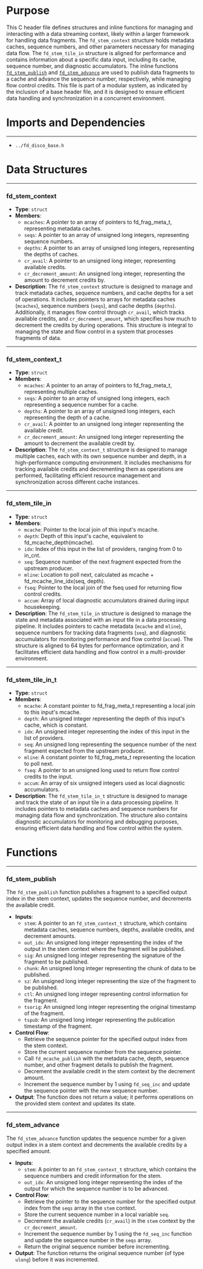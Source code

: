 # Purpose
This C header file defines structures and inline functions for managing and interacting with a data streaming context, likely within a larger framework for handling data fragments. The `fd_stem_context` structure holds metadata caches, sequence numbers, and other parameters necessary for managing data flow. The `fd_stem_tile_in` structure is aligned for performance and contains information about a specific data input, including its cache, sequence number, and diagnostic accumulators. The inline functions [`fd_stem_publish`](#fd_stem_publish) and [`fd_stem_advance`](#fd_stem_advance) are used to publish data fragments to a cache and advance the sequence number, respectively, while managing flow control credits. This file is part of a modular system, as indicated by the inclusion of a base header file, and it is designed to ensure efficient data handling and synchronization in a concurrent environment.
# Imports and Dependencies

---
- `../fd_disco_base.h`


# Data Structures

---
### fd\_stem\_context
- **Type**: `struct`
- **Members**:
    - `mcaches`: A pointer to an array of pointers to fd_frag_meta_t, representing metadata caches.
    - `seqs`: A pointer to an array of unsigned long integers, representing sequence numbers.
    - `depths`: A pointer to an array of unsigned long integers, representing the depths of caches.
    - `cr_avail`: A pointer to an unsigned long integer, representing available credits.
    - `cr_decrement_amount`: An unsigned long integer, representing the amount to decrement credits by.
- **Description**: The `fd_stem_context` structure is designed to manage and track metadata caches, sequence numbers, and cache depths for a set of operations. It includes pointers to arrays for metadata caches (`mcaches`), sequence numbers (`seqs`), and cache depths (`depths`). Additionally, it manages flow control through `cr_avail`, which tracks available credits, and `cr_decrement_amount`, which specifies how much to decrement the credits by during operations. This structure is integral to managing the state and flow control in a system that processes fragments of data.


---
### fd\_stem\_context\_t
- **Type**: `struct`
- **Members**:
    - `mcaches`: A pointer to an array of pointers to fd_frag_meta_t, representing multiple caches.
    - `seqs`: A pointer to an array of unsigned long integers, each representing a sequence number for a cache.
    - `depths`: A pointer to an array of unsigned long integers, each representing the depth of a cache.
    - `cr_avail`: A pointer to an unsigned long integer representing the available credit.
    - `cr_decrement_amount`: An unsigned long integer representing the amount to decrement the available credit by.
- **Description**: The `fd_stem_context_t` structure is designed to manage multiple caches, each with its own sequence number and depth, in a high-performance computing environment. It includes mechanisms for tracking available credits and decrementing them as operations are performed, facilitating efficient resource management and synchronization across different cache instances.


---
### fd\_stem\_tile\_in
- **Type**: `struct`
- **Members**:
    - `mcache`: Pointer to the local join of this input's mcache.
    - `depth`: Depth of this input's cache, equivalent to fd_mcache_depth(mcache).
    - `idx`: Index of this input in the list of providers, ranging from 0 to in_cnt.
    - `seq`: Sequence number of the next fragment expected from the upstream producer.
    - `mline`: Location to poll next, calculated as mcache + fd_mcache_line_idx(seq, depth).
    - `fseq`: Pointer to the local join of the fseq used for returning flow control credits.
    - `accum`: Array of local diagnostic accumulators drained during input housekeeping.
- **Description**: The `fd_stem_tile_in` structure is designed to manage the state and metadata associated with an input tile in a data processing pipeline. It includes pointers to cache metadata (`mcache` and `mline`), sequence numbers for tracking data fragments (`seq`), and diagnostic accumulators for monitoring performance and flow control (`accum`). The structure is aligned to 64 bytes for performance optimization, and it facilitates efficient data handling and flow control in a multi-provider environment.


---
### fd\_stem\_tile\_in\_t
- **Type**: `struct`
- **Members**:
    - `mcache`: A constant pointer to fd_frag_meta_t representing a local join to this input's mcache.
    - `depth`: An unsigned integer representing the depth of this input's cache, which is constant.
    - `idx`: An unsigned integer representing the index of this input in the list of providers.
    - `seq`: An unsigned long representing the sequence number of the next fragment expected from the upstream producer.
    - `mline`: A constant pointer to fd_frag_meta_t representing the location to poll next.
    - `fseq`: A pointer to an unsigned long used to return flow control credits to the input.
    - `accum`: An array of six unsigned integers used as local diagnostic accumulators.
- **Description**: The `fd_stem_tile_in_t` structure is designed to manage and track the state of an input tile in a data processing pipeline. It includes pointers to metadata caches and sequence numbers for managing data flow and synchronization. The structure also contains diagnostic accumulators for monitoring and debugging purposes, ensuring efficient data handling and flow control within the system.


# Functions

---
### fd\_stem\_publish<!-- {{#callable:fd_stem_publish}} -->
The `fd_stem_publish` function publishes a fragment to a specified output index in the stem context, updates the sequence number, and decrements the available credit.
- **Inputs**:
    - `stem`: A pointer to an `fd_stem_context_t` structure, which contains metadata caches, sequence numbers, depths, available credits, and decrement amounts.
    - `out_idx`: An unsigned long integer representing the index of the output in the stem context where the fragment will be published.
    - `sig`: An unsigned long integer representing the signature of the fragment to be published.
    - `chunk`: An unsigned long integer representing the chunk of data to be published.
    - `sz`: An unsigned long integer representing the size of the fragment to be published.
    - `ctl`: An unsigned long integer representing control information for the fragment.
    - `tsorig`: An unsigned long integer representing the original timestamp of the fragment.
    - `tspub`: An unsigned long integer representing the publication timestamp of the fragment.
- **Control Flow**:
    - Retrieve the sequence pointer for the specified output index from the stem context.
    - Store the current sequence number from the sequence pointer.
    - Call `fd_mcache_publish` with the metadata cache, depth, sequence number, and other fragment details to publish the fragment.
    - Decrement the available credit in the stem context by the decrement amount.
    - Increment the sequence number by 1 using `fd_seq_inc` and update the sequence pointer with the new sequence number.
- **Output**: The function does not return a value; it performs operations on the provided stem context and updates its state.


---
### fd\_stem\_advance<!-- {{#callable:fd_stem_advance}} -->
The `fd_stem_advance` function updates the sequence number for a given output index in a stem context and decrements the available credits by a specified amount.
- **Inputs**:
    - `stem`: A pointer to an `fd_stem_context_t` structure, which contains the sequence numbers and credit information for the stem.
    - `out_idx`: An unsigned long integer representing the index of the output for which the sequence number is to be advanced.
- **Control Flow**:
    - Retrieve the pointer to the sequence number for the specified output index from the `seqs` array in the `stem` context.
    - Store the current sequence number in a local variable `seq`.
    - Decrement the available credits (`cr_avail`) in the `stem` context by the `cr_decrement_amount`.
    - Increment the sequence number by 1 using the `fd_seq_inc` function and update the sequence number in the `seqs` array.
    - Return the original sequence number before incrementing.
- **Output**: The function returns the original sequence number (of type `ulong`) before it was incremented.


